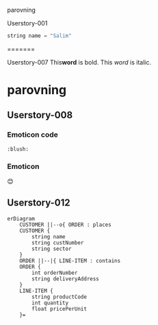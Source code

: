  parovning

Userstory-001
```js
string name = "Salim"
```

=======

Userstory-007
This**word** is bold. This <em>word</em> is italic.

# parovning

## Userstory-008

### Emoticon code

` :blush: `

### Emoticon

:blush:


## Userstory-012

```mermaid
erDiagram
    CUSTOMER ||--o{ ORDER : places
    CUSTOMER {
        string name
        string custNumber
        string sector
    }
    ORDER ||--|{ LINE-ITEM : contains
    ORDER {
        int orderNumber
        string deliveryAddress
    }
    LINE-ITEM {
        string productCode
        int quantity
        float pricePerUnit
    }=
```
